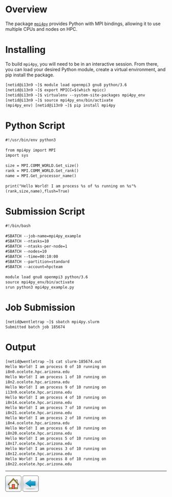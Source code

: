 # Overview
The package [```mpi4py```](https://mpi4py.readthedocs.io/en/stable/) provides Python with MPI bindings, allowing it to use multiple CPUs and nodes on HPC. 

# Installing
To build ```mpi4py```, you will need to be in an interactive session. From there, you can load your desired Python module, create a virtual environment, and pip install the package. 

```
[netid@i13n9 ~]$ module load openmpi3 gnu8 python/3.6
[netid@i13n9 ~]$ export MPICC=$(which mpicc)
[netid@i13n9 ~]$ virtualenv --system-site-packages mpi4py_env
[netid@i13n9 ~]$ source mpi4py_env/bin/activate
(mpi4py_env) [netid@i13n9 ~]$ pip install mpi4py
```

# Python Script
```
#!/usr/bin/env python3

from mpi4py import MPI
import sys

size = MPI.COMM_WORLD.Get_size()
rank = MPI.COMM_WORLD.Get_rank()
name = MPI.Get_processor_name()

print("Hello World! I am process %s of %s running on %s"%(rank,size,name),flush=True)   
```

# Submission Script
```
#!/bin/bash

#SBATCH --job-name=mpi4py_example
#SBATCH --ntasks=10
#SBATCH --ntasks-per-node=1
#SBATCH --nodes=10             
#SBATCH --time=00:10:00   
#SBATCH --partition=standard
#SBATCH --account=hpcteam

module load gnu8 openmpi3 python/3.6
source mpi4py_env/bin/activate
srun python3 mpi4py_example.py
```

# Job Submission
```
[netid@wentletrap ~]$ sbatch mpi4py.slurm 
Submitted batch job 185674
```

# Output
```
[netid@wentletrap ~]$ cat slurm-185674.out 
Hello World! I am process 0 of 10 running on i8n0.ocelote.hpc.arizona.edu
Hello World! I am process 1 of 10 running on i8n2.ocelote.hpc.arizona.edu
Hello World! I am process 9 of 10 running on i13n9.ocelote.hpc.arizona.edu
Hello World! I am process 4 of 10 running on i8n14.ocelote.hpc.arizona.edu
Hello World! I am process 7 of 10 running on i8n21.ocelote.hpc.arizona.edu
Hello World! I am process 2 of 10 running on i8n4.ocelote.hpc.arizona.edu
Hello World! I am process 6 of 10 running on i8n20.ocelote.hpc.arizona.edu
Hello World! I am process 5 of 10 running on i8n17.ocelote.hpc.arizona.edu
Hello World! I am process 3 of 10 running on i8n12.ocelote.hpc.arizona.edu
Hello World! I am process 8 of 10 running on i8n22.ocelote.hpc.arizona.edu
```

-----------

[![](/Images/home.png)](https://ua-researchcomputing-hpc.github.io/) 
[![](/Images/back.png)](../)
